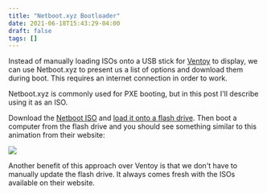 ```yaml
---
title: "Netboot.xyz Bootloader"
date: 2021-06-18T15:43:29-04:00
draft: false
tags: []
---
```


Instead of manually loading ISOs onto a USB stick for [Ventoy](/blog/ventoy) to display, we can use Netboot.xyz to present us a list of options and download them during boot. This requires an internet connection in order to work.

Netboot.xyz is commonly used for PXE booting, but in this post I'll describe using it as an ISO.

Download the [Netboot ISO](https://boot.netboot.xyz/ipxe/netboot.xyz.iso) and [load it onto a flash drive](/blog/ddforiso/). Then boot a computer from the flash drive and you should see something similar to this animation from their website:

![](/files/images/netboot.xyz.gif)

Another benefit of this approach over Ventoy is that we don't have to manually update the flash drive. It always comes fresh with the ISOs available on their website.

